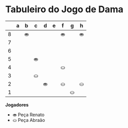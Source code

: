 # Tabuleiro do Jogo de Dama

|   | a | b | c | d | e | f | g | h |
|---|---|---|---|---|---|---|---|---|
| 8 |   | ⛂ |   |  |   | ⛂ |   | ⛂ |
| 7 |  |   |  |   |  |   |  |   |
| 6 |   |  |   |  |   |  |   |  |
| 5 |   |   |⛂   |   |    |   |   |   |
| 4 |   |    || | |⛀  |    |    |  
| 3 |  |   |⛀ |   |   |   | |   |
| 2 |   |  |   | ⛂|   | ⛀ |   | ⛀ |
| 1 |  |   |  |   |  |   | ⛀ |   |

**Jogadores**

- ⛂ Peça Renato
- ⛀ Peça Abraão